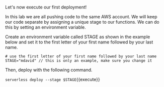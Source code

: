 Let's now execute our first deployment!

In this lab we are all pushing code to the same AWS account. We will keep our code separate by assigning a unique stage to our functions. We can do this by setting an environment variable.

Create an environment variable called STAGE as shown in the example below and set it to the first letter of your first name followed by your last name.

```
# use the first letter of your first name followed by your last name
STAGE="mdavid" // this is only an example, make sure you change it
```

Then, deploy with the following command.

`serverless deploy --stage $STAGE`{{execute}}